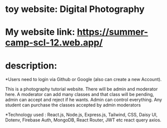# toy  website: Digital Photography
# My website link: https://summer-camp-scl-12.web.app/
# description:

*Users need to login via Github or Google (also can create a  new Account). 

This is a photography tutorial website.
There will be admin and moderator here.
A moderator can add many classes and that class will be pending, admin can accept and reject if he wants.
Admin can control everything.
Any student can purchase the classes accepted by admin moderators

*Technology used : React.js, Node.js, Express.js, Tailwind, CSS, Daisy UI, Dotenv, Firebase Auth, MongoDB, React Router, JWT etc react query axios.


